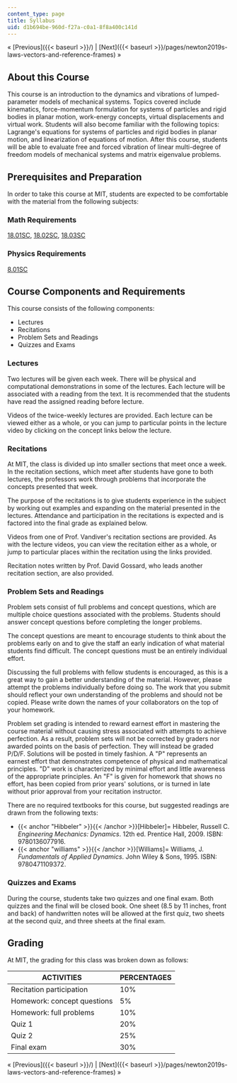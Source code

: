 ```yaml
---
content_type: page
title: Syllabus
uid: d1b694be-960d-f27a-c0a1-8f8a400c141d
---
```


« [Previous]({{< baseurl >}}/) | [Next]({{< baseurl >}}/pages/newton2019s-laws-vectors-and-reference-frames) »

About this Course
-----------------

This course is an introduction to the dynamics and vibrations of lumped-parameter models of mechanical systems. Topics covered include kinematics, force-momentum formulation for systems of particles and rigid bodies in planar motion, work-energy concepts, virtual displacements and virtual work. Students will also become familiar with the following topics: Lagrange's equations for systems of particles and rigid bodies in planar motion, and linearization of equations of motion. After this course, students will be able to evaluate free and forced vibration of linear multi-degree of freedom models of mechanical systems and matrix eigenvalue problems.

Prerequisites and Preparation
-----------------------------

In order to take this course at MIT, students are expected to be comfortable with the material from the following subjects:

### Math Requirements

[18.01SC](/courses/18-01sc-single-variable-calculus-fall-2010), [18.02SC](/courses/18-02sc-multivariable-calculus-fall-2010), [18.03SC](/courses/18-03sc-differential-equations-fall-2011)

### Physics Requirements

[8.01SC](/courses/18-01sc-single-variable-calculus-fall-2010)

Course Components and Requirements
----------------------------------

This course consists of the following components:

*   Lectures
*   Recitations
*   Problem Sets and Readings
*   Quizzes and Exams

### Lectures

Two lectures will be given each week. There will be physical and computational demonstrations in some of the lectures. Each lecture will be associated with a reading from the text. It is recommended that the students have read the assigned reading before lecture.

Videos of the twice-weekly lectures are provided. Each lecture can be viewed either as a whole, or you can jump to particular points in the lecture video by clicking on the concept links below the lecture.

### Recitations

At MIT, the class is divided up into smaller sections that meet once a week. In the recitation sections, which meet after students have gone to both lectures, the professors work through problems that incorporate the concepts presented that week.

The purpose of the recitations is to give students experience in the subject by working out examples and expanding on the material presented in the lectures. Attendance and participation in the recitations is expected and is factored into the final grade as explained below.

Videos from one of Prof. Vandiver's recitation sections are provided. As with the lecture videos, you can view the recitation either as a whole, or jump to particular places within the recitation using the links provided.

Recitation notes written by Prof. David Gossard, who leads another recitation section, are also provided.

### Problem Sets and Readings

Problem sets consist of full problems and concept questions, which are multiple choice questions associated with the problems. Students should answer concept questions before completing the longer problems.

The concept questions are meant to encourage students to think about the problems early on and to give the staff an early indication of what material students find difficult. The concept questions must be an entirely individual effort.

Discussing the full problems with fellow students is encouraged, as this is a great way to gain a better understanding of the material. However, please attempt the problems individually before doing so. The work that you submit should reflect your own understanding of the problems and should not be copied. Please write down the names of your collaborators on the top of your homework.

Problem set grading is intended to reward earnest effort in mastering the course material without causing stress associated with attempts to achieve perfection. As a result, problem sets will not be corrected by graders nor awarded points on the basis of perfection. They will instead be graded P/D/F. Solutions will be posted in timely fashion. A "P" represents an earnest effort that demonstrates competence of physical and mathematical principles. "D" work is characterized by minimal effort and little awareness of the appropriate principles. An "F" is given for homework that shows no effort, has been copied from prior years' solutions, or is turned in late without prior approval from your recitation instructor.

There are no required textbooks for this course, but suggested readings are drawn from the following texts:

*   {{< anchor "Hibbeler" >}}{{< /anchor >}}\[Hibbeler\]= Hibbeler, Russell C. _Engineering Mechanics: Dynamics_. 12th ed. Prentice Hall, 2009. ISBN: 9780136077916.
*   {{< anchor "williams" >}}{{< /anchor >}}\[Williams\]= Williams, J. _Fundamentals of Applied Dynamics_. John Wiley & Sons, 1995. ISBN: 9780471109372.

### Quizzes and Exams

During the course, students take two quizzes and one final exam. Both quizzes and the final will be closed book. One sheet (8.5 by 11 inches, front and back) of handwritten notes will be allowed at the first quiz, two sheets at the second quiz, and three sheets at the final exam.

Grading
-------

At MIT, the grading for this class was broken down as follows:

| ACTIVITIES | PERCENTAGES |
| --- | --- |
| Recitation participation | 10% |
| Homework: concept questions | 5% |
| Homework: full problems | 10% |
| Quiz 1 | 20% |
| Quiz 2 | 25% |
| Final exam | 30% 

« [Previous]({{< baseurl >}}/) | [Next]({{< baseurl >}}/pages/newton2019s-laws-vectors-and-reference-frames) »
